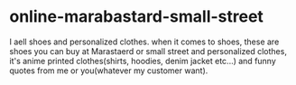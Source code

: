 # online-marabastard-small-street


I aell shoes and personalized clothes. when it comes to shoes, these are shoes you can buy at Marastaerd or small street and personalized clothes, it's anime printed clothes(shirts, hoodies, denim jacket etc...) and funny quotes from me or you(whatever my customer want).

